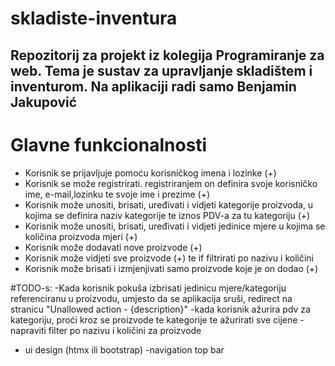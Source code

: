 # skladiste-inventura
Repozitorij za projekt iz kolegija Programiranje za web. Tema je sustav za upravljanje skladištem i inventurom. Na aplikaciji radi samo Benjamin Jakupović
---
# Glavne funkcionalnosti
- Korisnik se prijavljuje pomoću korisničkog imena i lozinke (+)
- Korisnik se može registrirati. registriranjem on definira svoje korisničko ime, e-mail,lozinku te svoje ime i prezime (+)
- Korisnik može unositi, brisati, uređivati i vidjeti kategorije proizvoda, u kojima se definira naziv kategorije te iznos PDV-a za tu kategoriju (+)
- Korisnik može unositi, brisati, uređivati i vidjeti jedinice mjere u kojima se količina proizvoda mjeri (+)
- Korisnik može dodavati nove proizvode (+)
- Korisnik može vidjeti sve proizvode (+) te if filtrirati po nazivu i količini 
- Korisnik može brisati i izmjenjivati samo proizvode koje je on dodao (+)

#TODO-s:
-Kada korisnik pokuša izbrisati jedinicu mjere/kategoriju referenciranu u proizvodu, umjesto da se aplikacija sruši, redirect na stranicu "Unallowed action - {description}"
-kada korisnik ažurira pdv za kategoriju, proći kroz se proizvode te kategorije te ažurirati sve cijene
-napraviti filter po nazivu i količini za proizvode
- ui design (htmx ili bootstrap)
-navigation top bar